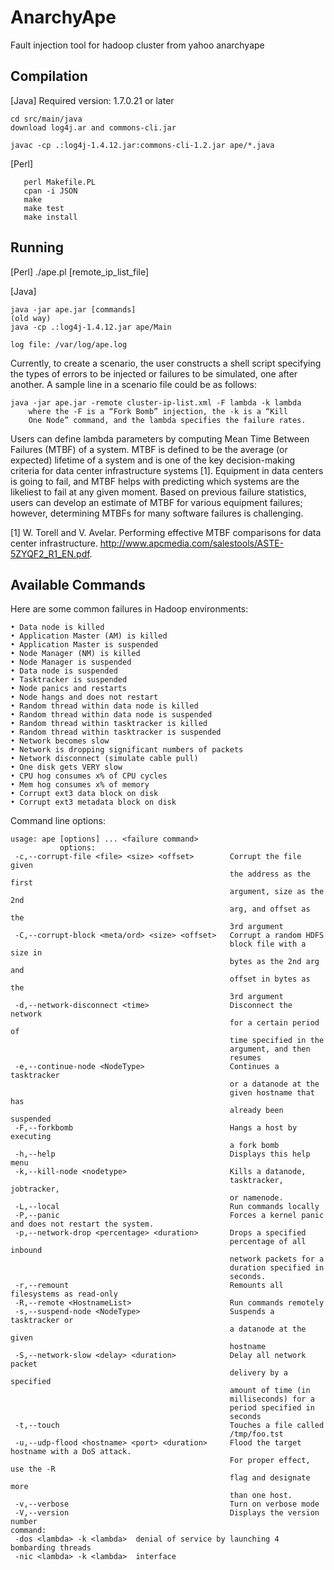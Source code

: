 AnarchyApe
==========

Fault injection tool for hadoop cluster from yahoo anarchyape


Compilation 
-----------
[Java]
Required version: 1.7.0.21 or later
```
cd src/main/java
download log4j.ar and commons-cli.jar

javac -cp .:log4j-1.4.12.jar:commons-cli-1.2.jar ape/*.java
```

[Perl]
```
   perl Makefile.PL
   cpan -i JSON
   make
   make test
   make install
```

Running 
-------
[Perl]
./ape.pl [remote_ip_list_file]

[Java]
```
java -jar ape.jar [commands]
(old way)
java -cp .:log4j-1.4.12.jar ape/Main

log file: /var/log/ape.log
```

Currently, to create a scenario, the user constructs a shell
script specifying the types of errors to be injected or failures to be simulated, one after another. A sample line in a
scenario file could be as follows:

```
java -jar ape.jar -remote cluster-ip-list.xml -F lambda -k lambda
	where the -F is a “Fork Bomb” injection, the -k is a “Kill
	One Node” command, and the lambda specifies the failure rates.
```
Users can define lambda parameters by computing Mean
Time Between Failures (MTBF) of a system. MTBF is defined to be the average (or expected) lifetime of a system
and is one of the key decision-making criteria for data center infrastructure systems [1]. Equipment in data centers
is going to fail, and MTBF helps with predicting which systems are the likeliest to fail at any given moment. Based on
previous failure statistics, users can develop an estimate of
MTBF for various equipment failures; however, determining
MTBFs for many software failures is challenging.

[1] W. Torell and V. Avelar. Performing effective MTBF comparisons for data center infrastructure.
http://www.apcmedia.com/salestools/ASTE-5ZYQF2_R1_EN.pdf.

Available Commands 
------------------
Here are some common failures in Hadoop environments:
```
• Data node is killed
• Application Master (AM) is killed
• Application Master is suspended
• Node Manager (NM) is killed
• Node Manager is suspended
• Data node is suspended
• Tasktracker is suspended
• Node panics and restarts
• Node hangs and does not restart
• Random thread within data node is killed
• Random thread within data node is suspended
• Random thread within tasktracker is killed
• Random thread within tasktracker is suspended
• Network becomes slow
• Network is dropping significant numbers of packets
• Network disconnect (simulate cable pull)
• One disk gets VERY slow
• CPU hog consumes x% of CPU cycles
• Mem hog consumes x% of memory
• Corrupt ext3 data block on disk
• Corrupt ext3 metadata block on disk
```
Command line options:
```
usage: ape [options] ... <failure command>
           options:
 -c,--corrupt-file <file> <size> <offset>        Corrupt the file given
                                                 the address as the first
                                                 argument, size as the 2nd
                                                 arg, and offset as the
                                                 3rd argument
 -C,--corrupt-block <meta/ord> <size> <offset>   Corrupt a random HDFS
                                                 block file with a size in
                                                 bytes as the 2nd arg and
                                                 offset in bytes as the
                                                 3rd argument
 -d,--network-disconnect <time>                  Disconnect the network
                                                 for a certain period of
                                                 time specified in the
                                                 argument, and then
                                                 resumes
 -e,--continue-node <NodeType>                   Continues a tasktracker
                                                 or a datanode at the
                                                 given hostname that has
                                                 already been suspended
 -F,--forkbomb                                   Hangs a host by executing
                                                 a fork bomb
 -h,--help                                       Displays this help menu
 -k,--kill-node <nodetype>                       Kills a datanode,
                                                 tasktracker, jobtracker,
                                                 or namenode.
 -L,--local                                      Run commands locally
 -P,--panic                                      Forces a kernel panic and does not restart the system.
 -p,--network-drop <percentage> <duration>       Drops a specified
                                                 percentage of all inbound
                                                 network packets for a
                                                 duration specified in
                                                 seconds.
 -r,--remount                                    Remounts all filesystems as read-only
 -R,--remote <HostnameList>                      Run commands remotely
 -s,--suspend-node <NodeType>                    Suspends a tasktracker or
                                                 a datanode at the given
                                                 hostname
 -S,--network-slow <delay> <duration>            Delay all network packet
                                                 delivery by a specified
                                                 amount of time (in
                                                 milliseconds) for a
                                                 period specified in
                                                 seconds
 -t,--touch                                      Touches a file called
                                                 /tmp/foo.tst
 -u,--udp-flood <hostname> <port> <duration>     Flood the target hostname with a DoS attack.
                                                 For proper effect, use the -R
                                                 flag and designate more
                                                 than one host.
 -v,--verbose                                    Turn on verbose mode
 -V,--version                                    Displays the version number
command:
 -dos <lambda> -k <lambda>	denial of service by launching 4 bombarding threads
 -nic <lambda> -k <lambda>	interface
```

